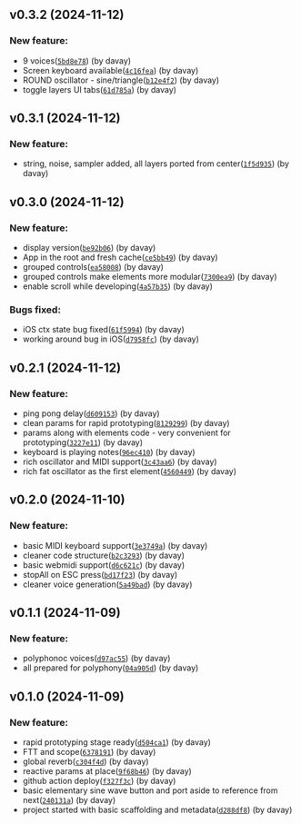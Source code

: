 ## v0.3.2 (2024-11-12)

### New feature:

- 9 voices([`5bd8e78`](https://github.com/chromatone/elements/commit/5bd8e78bc8aa3ef778855f48d159433502d21b9a)) (by davay)
- Screen keyboard available([`4c16fea`](https://github.com/chromatone/elements/commit/4c16fea48f667badad5b4414dcb9df64e764328f)) (by davay)
- ROUND oscillator - sine/triangle([`b12e4f2`](https://github.com/chromatone/elements/commit/b12e4f23c8f922e728f38063ef967ca5b49b6d14)) (by davay)
- toggle layers UI tabs([`61d785a`](https://github.com/chromatone/elements/commit/61d785abef0e2071feff3f2049c805afb289a258)) (by davay)

## v0.3.1 (2024-11-12)

### New feature:

- string, noise, sampler added, all layers ported from center([`1f5d935`](https://github.com/chromatone/elements/commit/1f5d935619bfcb907b7ed30b5fdd90951edc1e5e)) (by davay)

## v0.3.0 (2024-11-12)

### New feature:

- display version([`be92b06`](https://github.com/chromatone/elements/commit/be92b061e24234c3ce6a5ac8f42149d81baaf7c6)) (by davay)
- App in the root and fresh cache([`ce5bb49`](https://github.com/chromatone/elements/commit/ce5bb49781c5fe29f5d49042fdb68f1951ad5f20)) (by davay)
- grouped controls([`ea58008`](https://github.com/chromatone/elements/commit/ea58008c38bc6d6d6c3dfd21608e34e7ce520638)) (by davay)
- grouped controls make elements more modular([`7300ea9`](https://github.com/chromatone/elements/commit/7300ea9243a6302fa56f1306a7e4af3ed10855d2)) (by davay)
- enable scroll while developing([`4a57b35`](https://github.com/chromatone/elements/commit/4a57b35841b92ef56be013d366f76c279dbc98af)) (by davay)

### Bugs fixed:

- iOS ctx state bug fixed([`61f5994`](https://github.com/chromatone/elements/commit/61f599489fce9e62bcafcf1ec66d439310bc5bf8)) (by davay)
- working around bug in iOS([`d7958fc`](https://github.com/chromatone/elements/commit/d7958fcd6ffc1f4ce812d41a2e3bfa3e29b007a7)) (by davay)


## v0.2.1 (2024-11-12)

### New feature:

- ping pong delay([`d609153`](https://github.com/chromatone/elements/commit/d6091536cfc5ef88f8d88ca1fd959c4a63a559d8)) (by davay)
- clean params for rapid prototyping([`8129299`](https://github.com/chromatone/elements/commit/8129299dc6421ff1bb872071aff8f63f94b37d61)) (by davay)
- params along with elements code - very convenient for prototyping([`3227e11`](https://github.com/chromatone/elements/commit/3227e11eb260f86d8abcbbd760cdf71be13180ec)) (by davay)
- keyboard is playing notes([`96ec410`](https://github.com/chromatone/elements/commit/96ec410bd4c1ddb4f4ca3d20eedac5420e03843d)) (by davay)
- rich oscillator and MIDI support([`3c43aa6`](https://github.com/chromatone/elements/commit/3c43aa62a3555c4444ae994ee8e8ae6be033abe5)) (by davay)
- rich fat oscillator as the first element([`4560449`](https://github.com/chromatone/elements/commit/45604494df3bf3d98b9841a60d7bfda740121fae)) (by davay)

## v0.2.0 (2024-11-10)

### New feature:

- basic MIDI keyboard support([`3e3749a`](https://github.com/chromatone/elements/commit/3e3749aedee2851a14cf28123ce8d4631c82be00)) (by davay)
- cleaner code structure([`b2c3293`](https://github.com/chromatone/elements/commit/b2c329390d43a7b0cc157ecd2b4da52c9c1408da)) (by davay)
- basic webmidi support([`d6c621c`](https://github.com/chromatone/elements/commit/d6c621c3441a097c1a594bcb406e926e38d402e0)) (by davay)
- stopAll on ESC press([`bd17f23`](https://github.com/chromatone/elements/commit/bd17f23fa61a7120a8730a5e3486479f59cf58ff)) (by davay)
- cleaner voice generation([`5a49bad`](https://github.com/chromatone/elements/commit/5a49bad7e1db3a0f10f4baea71f0951848dc685e)) (by davay)


## v0.1.1 (2024-11-09)

### New feature:

- polyphonoc voices([`d97ac55`](https://github.com/chromatone/elements/commit/d97ac55836c3940450430d3ffe3b4da8102b7d13)) (by davay)
- all prepared for polyphony([`04a905d`](https://github.com/chromatone/elements/commit/04a905d48ddeb2bdc2048b14fce2e234a72f3a9b)) (by davay)

## v0.1.0 (2024-11-09)

### New feature:

- rapid prototyping stage ready([`d504ca1`](https://github.com/chromatone/elements/commit/d504ca105088058a09367e154508f75028e2d4c2)) (by davay)
- FTT and scope([`6378191`](https://github.com/chromatone/elements/commit/6378191e0c9f5b07e82b7500e622110258bb3b4b)) (by davay)
- global reverb([`c304f4d`](https://github.com/chromatone/elements/commit/c304f4d163f6257fe7d37aad987131e826853b7d)) (by davay)
- reactive params at place([`9f68b46`](https://github.com/chromatone/elements/commit/9f68b4624d7f8d13879814f88f9f4c39dd58dc8a)) (by davay)
- github action deploy([`f327f3c`](https://github.com/chromatone/elements/commit/f327f3cd2e76829ed89c285eed3462f6e854a288)) (by davay)
- basic elementary sine wave button and port aside to reference from next([`240131a`](https://github.com/chromatone/elements/commit/240131aa60592ae1bf25df1cf1b39fc112087ba0)) (by davay)
- project started with basic scaffolding and metadata([`d288df8`](https://github.com/chromatone/elements/commit/d288df82a932976cc46cf9d1485851062747b0cd)) (by davay)